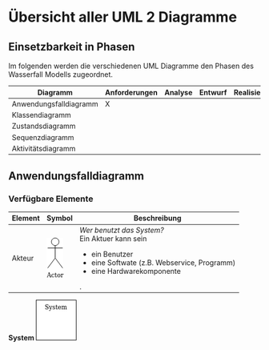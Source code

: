 # Übersicht aller UML 2 Diagramme

## Einsetzbarkeit in Phasen

Im folgenden werden die verschiedenen UML Diagramme den Phasen des Wasserfall Modells zugeordnet.

Diagramm               | Anforderungen | Analyse | Entwurf | Realisierung | Test
-----------------------|---------------|---------|---------|--------------|-----
Anwendungsfalldiagramm |      X        |         |         |              |
Klassendiagramm        |
Zustandsdiagramm       |
Sequenzdiagramm        |
Aktivitätsdiagramm     |

## Anwendungsfalldiagramm

### Verfügbare Elemente

Element | Symbol                                               | Beschreibung
--------|------------------------------------------------------|-------------
Akteur  | ![Akteur](images/uml/aktivitaetsdiagramm-akteur.png) | _Wer benutzt das System?_<br />Ein Aktuer kann sein <br /><ul><li>ein Benutzer</li><li>eine Softwate (z.B. Webservice, Programm)</li><li>eine Hardwarekomponente</li></ul>.



**System**
![System](images/uml/aktivitaetsdiagramm-system.png)
